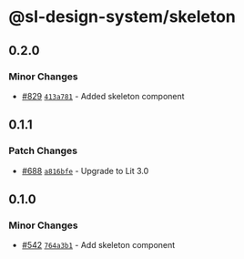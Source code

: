 # @sl-design-system/skeleton

## 0.2.0

### Minor Changes

- [#829](https://github.com/sl-design-system/components/pull/829) [`413a781`](https://github.com/sl-design-system/components/commit/413a781dac32f0618535e50e443f53e5ed957410) - Added skeleton component

## 0.1.1

### Patch Changes

- [#688](https://github.com/sl-design-system/components/pull/688) [`a816bfe`](https://github.com/sl-design-system/components/commit/a816bfec8e3459cc3b12def88922a421345768f0) - Upgrade to Lit 3.0

## 0.1.0

### Minor Changes

- [#542](https://github.com/sl-design-system/components/pull/542) [`764a3b1`](https://github.com/sl-design-system/components/commit/764a3b17ed7143decda4f29fb0bae3fbfeef0ea0) - Add skeleton component
